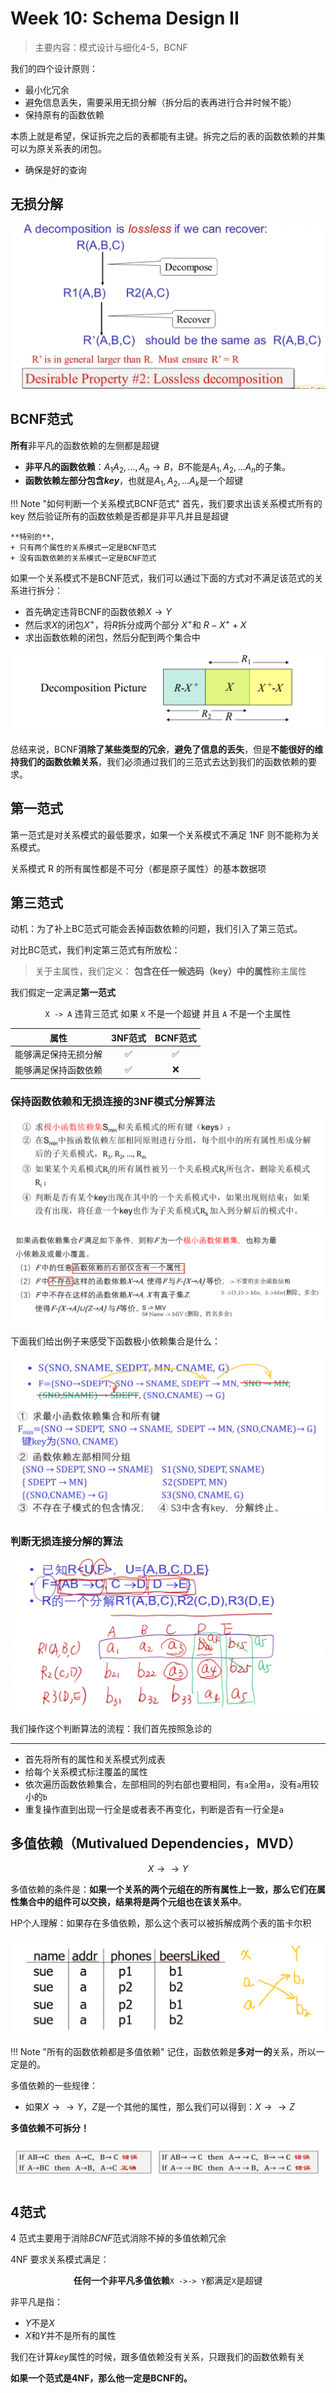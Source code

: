 
# Week 10: Schema Design II

> 主要内容：模式设计与细化4-5，BCNF

我们的四个设计原则：

+ 最小化冗余
+ 避免信息丢失，需要采用无损分解（拆分后的表再进行合并时候不能）
+ 保持原有的函数依赖

本质上就是希望，保证拆完之后的表都能有主键。拆完之后的表的函数依赖的并集可以为原关系表的闭包。

+ 确保是好的查询

## 无损分解

![无损分解](./pics/无损分解.png)

## BCNF范式

**所有**非平凡的函数依赖的左侧都是超键

+ **非平凡的函数依赖**：$A_1A_2,...,A_n \rightarrow B$，$B$不能是$A_1,A_2,...A_n$的子集。
+ **函数依赖左部分包含$key$**，也就是$A_1,A_2,...A_k$是一个超键

!!! Note "如何判断一个关系模式BCNF范式"
    首先，我们要求出该关系模式所有的key
    然后验证所有的函数依赖是否都是非平凡并且是超键

    **特别的**，
    + 只有两个属性的关系模式一定是BCNF范式
    + 没有函数依赖的关系模式一定是BCNF范式

如果一个关系模式不是BCNF范式，我们可以通过下面的方式对不满足该范式的关系进行拆分：

+ 首先确定违背BCNF的函数依赖$X \rightarrow Y$
+ 然后求$X$的闭包$X^+$，将$R$拆分成两个部分 $X^+$和 $R - X^+ + X$
+ 求出函数依赖的闭包，然后分配到两个集合中

![1](./pics/修复BNCF.png)

总结来说，BCNF**消除了某些类型的冗余**，**避免了信息的丢失**，但是**不能很好的维持我们的函数依赖关系**，我们必须通过我们的三范式去达到我们的函数依赖的要求。

## 第一范式

第一范式是对关系模式的最低要求，如果一个关系模式不满足 1NF 则不能称为关系模式。

关系模式 R 的所有属性都是不可分（都是原子属性）的基本数据项

## 第三范式

动机：为了补上BC范式可能会丢掉函数依赖的问题，我们引入了第三范式。

对比BC范式，我们判定第三范式有所放松：

> 关于主属性，我们定义：
> **包含在任一候选码（key）中的属性**称主属性

我们假定一定满足**第一范式**

<center><code>X -> A</code> 违背三范式 如果 <code>X</code> 不是一个超键 并且 <code>A</code> 不是一个主属性</center>

|属性|3NF范式|BCNF范式|
|:---:|:--:|:--:|
|能够满足保持无损分解|✅|✅|
|能够满足保持函数依赖|✅|❌|

### 保持函数依赖和无损连接的3NF模式分解算法

![3NF分解算法](./pics/三范式分解算法.png)

![极小函数依赖集](./pics/极小函数依赖集.png)

下面我们给出例子来感受下函数极小依赖集合是什么：

![三范式分解的例子](./pics/三范式分解的例子.png)

### 判断无损连接分解的算法

![判断无损分解](./pics/判断无损分解.png)

我们操作这个判断算法的流程：我们首先按照急诊的

---

+ 首先将所有的属性和关系模式列成表
+ 给每个关系模式标注覆盖的属性
+ 依次遍历函数依赖集合，左部相同的列右部也要相同，有`a`全用`a`，没有`a`用较小的`b`
+ 重复操作直到出现一行全是或者表不再变化，判断是否有一行全是`a`

## 多值依赖（Mutivalued Dependencies，MVD）

$$X \rightarrow \rightarrow Y$$

多值依赖的条件是：**如果一个关系的两个元组在的所有属性上一致，那么它们在属性集合中的组件可以交换，结果将是两个元组也在该关系中**。

HP个人理解：如果存在多值依赖，那么这个表可以被拆解成两个表的笛卡尔积

![多值依赖](./pics/多值依赖.png)

!!! Note "所有的函数依赖都是多值依赖"
    记住，函数依赖是**多对一的**关系，所以一定是的。

多值依赖的一些规律：

+ 如果$X \rightarrow \rightarrow Y$，$Z$是一个其他的属性，那么我们可以得到：$X \rightarrow \rightarrow Z$

**多值依赖不可拆分！**

![多值依赖的一些规律](./pics/多值依赖的一些规律.png)

## 4范式

$4$ 范式主要用于消除$BCNF$范式消除不掉的多值依赖冗余

4NF 要求关系模式满足：

<center><strong>任何一个非平凡多值依赖</strong><code>X ->-> Y</code>都满足<code>X</code>是超键</center>

非平凡是指：

+ $Y$不是$X$
+ $X$和$Y$并不是所有的属性

我们在计算$key$属性的时候，跟多值依赖没有关系，只跟我们的函数依赖有关

**如果一个范式是4NF，那么他一定是BCNF的。**
